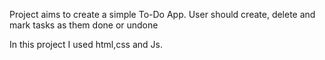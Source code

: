 Project aims to create a simple To-Do App.
User should create, delete and mark tasks as them done or undone

In this project
    I used html,css and Js.